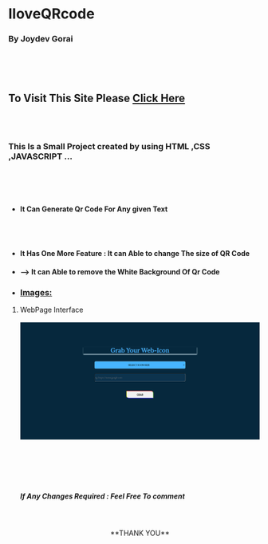 # IloveQRcode

<h3>By Joydev Gorai</h3>
<br><br><br>
              
<h2> To Visit This Site Please <a href="https://iloveqrcode.netlify.app/">Click Here</a></h2><br><br>
              
<h3>This Is a Small Project created by using HTML ,CSS ,JAVASCRIPT ...</h3><br>
<br>
<br>


<ul>
  
  <li><h4> It Can Generate Qr Code For Any given Text </h4></li>
<br><br>
  <li><h4> It Has One More Feature : It can Able to change The size of QR Code </h4></li>
    <li><h4> --> It can Able to remove the White Background Of Qr Code </h4></li>
  
    
  <li><h3><u> Images:</u></h3></li>
  </ul>
  
   <ol>
 <li> WebPage Interface  </li><br>
  <img src="https://github.com/devil535/Web-Icon-Grabber/blob/main/aaa.PNG?raw=true">
 
<br><br><br><br>

  
  
  
  
  <h5> If Any Changes Required : Feel Free To comment</h5><br><br>
  <center>**THANK YOU**</center>

